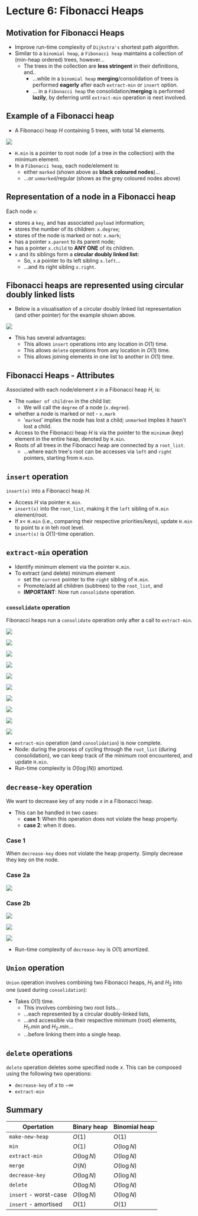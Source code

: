 # Lecture 6: Fibonacci Heaps

## Motivation for Fibonacci Heaps

- Improve run-time complexity of `Dijkstra's` shortest path algorithm.
- Similar to a `binomial heap`, a `Fibonacci heap` maintains a collection of
  (min-heap ordered) trees, however...
  - The trees in the collection are **less stringent** in their definitions,
    and..
    - ...while in a `binomial heap` **merging**/consolidation of trees is
      performed **eagerly** after each `extract-min` or `insert` option.
    - ... in a `Fibonacci heap` the consolidation/**merging** is performed
      **lazily**, by deferring until `extract-min` operation is next involved.

## Example of a Fibonacci heap

- A Fibonacci heap $H$ containing 5 trees, with total 14 elements.

![](https://tva1.sinaimg.cn/large/006y8mN6ly1g8pdjse61ej30sd08e75j.jpg)

- `H.min` is a pointer to root node (of a tree in the collection) with the
  minimum element.
- In a `Fibonacci heap`, each node/element is:
  - either `marked` (shown above as **black coloured nodes**)...
  - ...or `unmarked`/regular (shows as the grey coloured nodes above)

## Representation of a node in a Fibonacci heap

Each node `x`:

- stores a `key`, and has associated `payload` information;
- stores the number of its children: `x.degree`;
- stores of the node is marked or not: `x.mark`;
- has a pointer `x.parent` to its parent node;
- has a pointer `x.child` to **ANY ONE** of its children.
- `x` and its siblings form a **circular doubly linked list:**
  - So, `x` a pointer to its left sibling `x.left`...
  - ...and its right sibling `x.right`.

## Fibonacci heaps are represented using circular doubly linked lists

- Below is a visualisation of a circular doubly linked list representation (and
  other pointer) for the example shown above.

![](https://tva1.sinaimg.cn/large/006y8mN6ly1g8pdypeawjj30or0a7gne.jpg)

- This has several advantages:
  - This allows `insert` operations into any location in $O(1)$ time.
  - This allows `delete` operations from any location in $O(1)$ time.
  - This allows joining elements in one list to another in $O(1)$ time.

## Fibonacci Heaps - Attributes

Associated with each node/element $x$ in a Fibonacci heap $H$, is:

- The `number of children` in the child list:
  - We will call the `degree` of a node (`x.degree`).
- whether a node is marked or not - `x.mark`
  - '`marked`' implies the node has lost a child; `unmarked` implies it hasn't
    lost a child.
- Access to the Fibonacci heap $H$ is via the pointer to the `minimum` (key)
  element in the entire heap, denoted by `H.min`.
- Roots of all trees in the Fibonacci heap are connected by a `root_list`.
  - ...where each tree's root can be accesses via `left` and `right` pointers,
    starting from `H.min`.

## `insert` operation

`insert(x)` into a Fibonacci heap $H$.

- Access $H$ via pointer `H.min`.
- `insert(x)` into the `root_list`, making it the `left` sibling of `H.min`
  element/root.
- If $x <$ `H.min` (i.e., comparing their respective priorities/keys), update
  `H.min` to point to $x$ in teh root level.
- `insert(x)` is $O(1)$-time operation.

## `extract-min` operation

- Identify minimum element via the pointer `H.min`.
- To extract (and delete) minimum element
  - set the `current` pointer to the `right` sibling of `H.min`.
  - Promote/add all children (subtrees) to the `root_list`, and
  - **IMPORTANT**: Now run `consolidate` operation.

### `consolidate` operation

Fibonacci heaps run a `consolidate` operation only after a call to
`extract-min`.

![](https://tva1.sinaimg.cn/large/006y8mN6ly1g8peplq43jj30sr0ds0wb.jpg)

![](https://tva1.sinaimg.cn/large/006y8mN6ly1g8pepza4spj30sr0fmgpk.jpg)

![](https://tva1.sinaimg.cn/large/006y8mN6ly1g8peq9ybzjj30sr0fmwhn.jpg)

![](https://tva1.sinaimg.cn/large/006y8mN6ly1g8peqivbuaj30sr0fmtcy.jpg)

![](https://tva1.sinaimg.cn/large/006y8mN6ly1g8pequ6p6xj30sr0fmn1g.jpg)

![](https://tva1.sinaimg.cn/large/006y8mN6ly1g8per54doaj30sr0id0xz.jpg)

![](https://tva1.sinaimg.cn/large/006y8mN6ly1g8pere5u09j30sr0idgpf.jpg)

![](https://tva1.sinaimg.cn/large/006y8mN6ly1g8permqgxxj30sr0idn0u.jpg)

![](https://tva1.sinaimg.cn/large/006y8mN6ly1g8perunypwj30sr0id789.jpg)

![](https://tva1.sinaimg.cn/large/006y8mN6ly1g8pes3wxuej30sr0imaed.jpg)

- `extract-min` operation (and `consolidation`) is now complete.
- Node: during the process of cycling through the `root_list` (during
  consolidation), we can keep track of the minimum root encountered, and update
  `H.min`.
- Run-time complexity is $O(\log(N))$ amortized.

## `decrease-key` operation

We want to decrease key of any node $x$ in a Fibonacci heap.

- This can be handled in two cases:
  - **case 1**: When this operation does not violate the heap property.
  - **case 2**: when it does.

### Case 1

When `decrease-key` does not violate the heap property. Simply decrease they key
on the node.

### Case 2a

![](https://tva1.sinaimg.cn/large/006y8mN6ly1g8pf2nd5bcj30sr0j3af0.jpg)

### Case 2b

![](https://tva1.sinaimg.cn/large/006y8mN6ly1g8pf32eoe7j30sr0j30xy.jpg)

![](https://tva1.sinaimg.cn/large/006y8mN6ly1g8pf3ekki6j30sr0akq5l.jpg)

![](https://tva1.sinaimg.cn/large/006y8mN6ly1g8pf3r6p1wj30sr09wq5p.jpg)

- Run-time complexity of `decrease-key` is $O(1)$ amortized.

## `Union` operation

`Union` operation involves combining two Fibonacci heaps, $H_1$ and $H_2$ into
one (used during `consolidation`):

- Takes $O(1)$ time.
  - This involves combining two root lists...
  - ...each represented by a circular doubly-linked lists,
  - ...and accessible via their respective minimum (root) elements, $H_1.min$
    and $H_2.min$...
  - ...before linking them into a single heap.

## `delete` operations

`delete` operation deletes some specified node $x$. This can be composed using
the following two operations:

- `decrease-key` of $x$ to $-\infty$
- `extract-min`

## Summary

| Opertation            | Binary heap | Binomial heap |
| --------------------- | ----------- | ------------- |
| `make-new-heap`       | $O(1)$      | $O(1)$        |
| `min`                 | $O(1)$      | $O(\log N)$   |
| `extract-min`         | $O(\log N)$ | $O(\log N)$   |
| `merge`               | $O(N)$      | $O(\log N)$   |
| `decrease-key`        | $O(\log N)$ | $O(\log N)$   |
| `delete`              | $O(\log N)$ | $O(\log N)$   |
| `insert` - worst-case | $O(\log N)$ | $O(\log N)$   |
| `insert` - amortised  | $O(1)$      | $O(1)$        |
